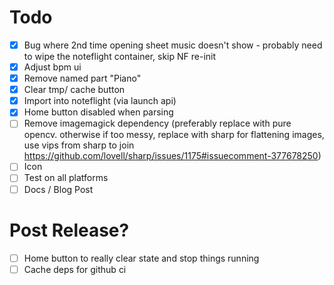 # Todo

- [x] Bug where 2nd time opening sheet music doesn't show - probably need to wipe the noteflight container, skip NF re-init
- [x] Adjust bpm ui
- [x] Remove named part "Piano"
- [x] Clear tmp/ cache button
- [x] Import into noteflight (via launch api)
- [x] Home button disabled when parsing
- [ ] Remove imagemagick dependency (preferably replace with pure opencv. otherwise if too messy, replace with sharp for flattening images, use vips from sharp to join https://github.com/lovell/sharp/issues/1175#issuecomment-377678250)
- [ ] Icon
- [ ] Test on all platforms
- [ ] Docs / Blog Post

# Post Release?

- [ ] Home button to really clear state and stop things running
- [ ] Cache deps for github ci
